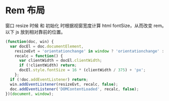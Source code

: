 # Rem 布局

窗口 resize 时候 和 初始化 时根据视窗宽度计算 html fontSize，从而改变 rem。以下 js 放到相对靠前的位置。

```javascript
(function(doc, win) {
  var docEl = doc.documentElement,
    resizeEvt = 'orientationchange' in window ? 'orientationchange' : 'resize',
    recalc = function() {
      var clientWidth = docEl.clientWidth;
      if (!clientWidth) return;
      docEl.style.fontSize = 16 * (clientWidth / 375) + 'px';
    };
  if (!doc.addEventListener) return;
  win.addEventListener(resizeEvt, recalc, false);
  doc.addEventListener('DOMContentLoaded', recalc, false);
})(document, window);
```
